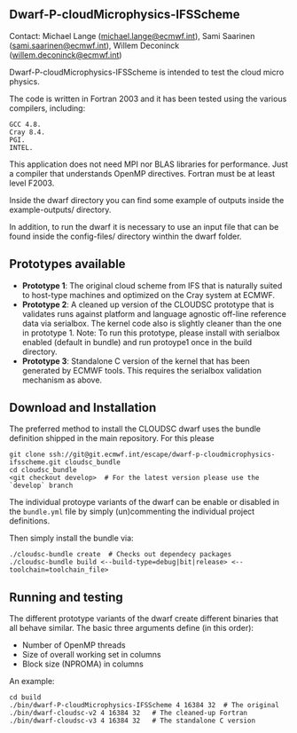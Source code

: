 Dwarf-P-cloudMicrophysics-IFSScheme
-----------------------------------
Contact: Michael Lange (michael.lange@ecmwf.int),
Sami Saarinen (sami.saarinen@ecmwf.int), 
Willem Deconinck (willem.deconinck@ecmwf.int)

Dwarf-P-cloudMicrophysics-IFSScheme is intended to test the cloud micro physics.

The code is written in Fortran 2003 and it has been tested using the various compilers, including:

    GCC 4.8.
    Cray 8.4.
    PGI.
    INTEL. 

This application does not need MPI nor BLAS libraries for performance. Just a compiler that understands 
OpenMP directives. Fortran must be at least level F2003.

Inside the dwarf directory you can find some example of outputs inside the example-outputs/ directory.

In addition, to run the dwarf it is necessary to use an input file that can be found inside the config-files/ 
directory winthin the dwarf folder.


Prototypes available
--------------------
- **Prototype 1**: The original cloud scheme from IFS that is naturally
  suited to host-type machines and optimized on the Cray system at ECMWF.
- **Prototype 2**: A cleaned up version of the CLOUDSC prototype that is
  validates runs against platform and language agnostic off-line
  reference data via serialbox. The kernel code also is slightly
  cleaner than the one in prototype 1. Note: To run this prototype,
  please install with serialbox enabled (default in bundle) and
  run protoype1 once in the build directory.
- **Prototype 3**: Standalone C version of the kernel that has been generated
  by ECMWF tools. This requires the serialbox validation mechanism as above.

Download and Installation
-------------------------
The preferred method to install the CLOUDSC dwarf uses the bundle
definition shipped in the main repository. For this please
```
git clone ssh://git@git.ecmwf.int/escape/dwarf-p-cloudmicrophysics-ifsscheme.git cloudsc_bundle
cd cloudsc_bundle
<git checkout develop>  # For the latest version please use the `develop` branch
```

The individual protoype variants of the dwarf can be enable or disabled in the `bundle.yml`
file by simply (un)commenting the individual project definitions.

Then simply install the bundle via:
```
./cloudsc-bundle create  # Checks out dependecy packages
./cloudsc-bundle build <--build-type=debug|bit|release> <--toolchain=toolchain_file>
```

Running and testing
-------------------

The different prototype variants of the dwarf create different binaries that all behave similar.
The basic three arguments define (in this order):
* Number of OpenMP threads
* Size of overall working set in columns
* Block size (NPROMA) in columns

An example:
```
cd build
./bin/dwarf-P-cloudMicrophysics-IFSScheme 4 16384 32  # The original
./bin/dwarf-cloudsc-v2 4 16384 32   # The cleaned-up Fortran
./bin/dwarf-cloudsc-v3 4 16384 32   # The standalone C version
```
